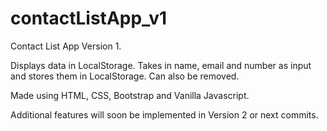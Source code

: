 # contactListApp_v1

Contact List App Version 1.

Displays data in LocalStorage. Takes in name, email and number as input and stores them in LocalStorage. Can also be removed.

Made using HTML, CSS, Bootstrap and Vanilla Javascript.

Additional features will soon be implemented in Version 2 or next commits.
